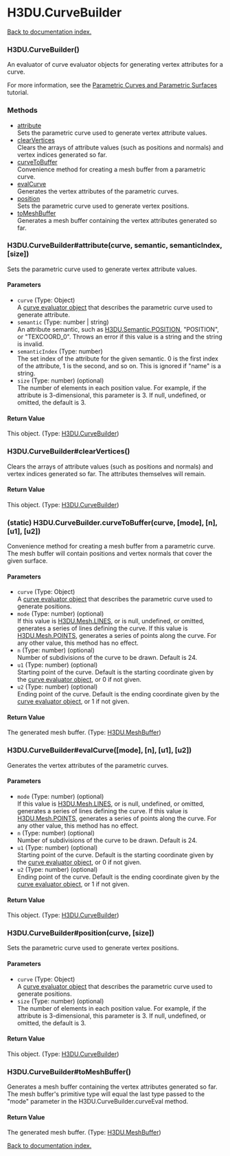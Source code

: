 # H3DU.CurveBuilder

[Back to documentation index.](index.md)

<a name='H3DU.CurveBuilder'></a>
### H3DU.CurveBuilder()

An evaluator of curve evaluator objects for generating
vertex attributes for a curve.

For more information, see the <a href="tutorial-surfaces.md">Parametric Curves and Parametric Surfaces</a> tutorial.

### Methods

* [attribute](#H3DU.CurveBuilder_attribute)<br>Sets the parametric curve used to generate vertex attribute values.
* [clearVertices](#H3DU.CurveBuilder_clearVertices)<br>Clears the arrays of attribute values (such as positions and normals)
and vertex indices generated so far.
* [curveToBuffer](#H3DU.CurveBuilder.curveToBuffer)<br>Convenience method for creating a mesh buffer from a parametric
curve.
* [evalCurve](#H3DU.CurveBuilder_evalCurve)<br>Generates the vertex attributes of the parametric curves.
* [position](#H3DU.CurveBuilder_position)<br>Sets the parametric curve used to generate vertex positions.
* [toMeshBuffer](#H3DU.CurveBuilder_toMeshBuffer)<br>Generates a mesh buffer containing the vertex attributes
generated so far.

<a name='H3DU.CurveBuilder_attribute'></a>
### H3DU.CurveBuilder#attribute(curve, semantic, semanticIndex, [size])

Sets the parametric curve used to generate vertex attribute values.

#### Parameters

* `curve` (Type: Object)<br>A <a href="H3DU.Curve.md">curve evaluator object</a> that describes the parametric curve used to generate attribute.
* `semantic` (Type: number | string)<br>An attribute semantic, such as <a href="H3DU.Semantic.md#H3DU.Semantic.POSITION">H3DU.Semantic.POSITION</a>, "POSITION", or "TEXCOORD_0". Throws an error if this value is a string and the string is invalid.
* `semanticIndex` (Type: number)<br>The set index of the attribute for the given semantic. 0 is the first index of the attribute, 1 is the second, and so on. This is ignored if "name" is a string.
* `size` (Type: number) (optional)<br>The number of elements in each position value. For example, if the attribute is 3-dimensional, this parameter is 3. If null, undefined, or omitted, the default is 3.

#### Return Value

This object. (Type: <a href="H3DU.CurveBuilder.md">H3DU.CurveBuilder</a>)

<a name='H3DU.CurveBuilder_clearVertices'></a>
### H3DU.CurveBuilder#clearVertices()

Clears the arrays of attribute values (such as positions and normals)
and vertex indices generated so far. The attributes themselves will remain.

#### Return Value

This object. (Type: <a href="H3DU.CurveBuilder.md">H3DU.CurveBuilder</a>)

<a name='H3DU.CurveBuilder.curveToBuffer'></a>
### (static) H3DU.CurveBuilder.curveToBuffer(curve, [mode], [n], [u1], [u2])

Convenience method for creating a mesh buffer from a parametric
curve. The mesh buffer will contain positions and vertex normals that
cover the given surface.

#### Parameters

* `curve` (Type: Object)<br>A <a href="H3DU.Curve.md">curve evaluator object</a> that describes the parametric curve used to generate positions.
* `mode` (Type: number) (optional)<br>If this value is <a href="H3DU.Mesh.md#H3DU.Mesh.LINES">H3DU.Mesh.LINES</a>, or is null, undefined, or omitted, generates a series of lines defining the curve. If this value is <a href="H3DU.Mesh.md#H3DU.Mesh.POINTS">H3DU.Mesh.POINTS</a>, generates a series of points along the curve. For any other value, this method has no effect.
* `n` (Type: number) (optional)<br>Number of subdivisions of the curve to be drawn. Default is 24.
* `u1` (Type: number) (optional)<br>Starting point of the curve. Default is the starting coordinate given by the <a href="H3DU.Curve.md">curve evaluator object</a>, or 0 if not given.
* `u2` (Type: number) (optional)<br>Ending point of the curve. Default is the ending coordinate given by the <a href="H3DU.Curve.md">curve evaluator object</a>, or 1 if not given.

#### Return Value

The generated mesh buffer. (Type: <a href="H3DU.MeshBuffer.md">H3DU.MeshBuffer</a>)

<a name='H3DU.CurveBuilder_evalCurve'></a>
### H3DU.CurveBuilder#evalCurve([mode], [n], [u1], [u2])

Generates the vertex attributes of the parametric curves.

#### Parameters

* `mode` (Type: number) (optional)<br>If this value is <a href="H3DU.Mesh.md#H3DU.Mesh.LINES">H3DU.Mesh.LINES</a>, or is null, undefined, or omitted, generates a series of lines defining the curve. If this value is <a href="H3DU.Mesh.md#H3DU.Mesh.POINTS">H3DU.Mesh.POINTS</a>, generates a series of points along the curve. For any other value, this method has no effect.
* `n` (Type: number) (optional)<br>Number of subdivisions of the curve to be drawn. Default is 24.
* `u1` (Type: number) (optional)<br>Starting point of the curve. Default is the starting coordinate given by the <a href="H3DU.Curve.md">curve evaluator object</a>, or 0 if not given.
* `u2` (Type: number) (optional)<br>Ending point of the curve. Default is the ending coordinate given by the <a href="H3DU.Curve.md">curve evaluator object</a>, or 1 if not given.

#### Return Value

This object. (Type: <a href="H3DU.CurveBuilder.md">H3DU.CurveBuilder</a>)

<a name='H3DU.CurveBuilder_position'></a>
### H3DU.CurveBuilder#position(curve, [size])

Sets the parametric curve used to generate vertex positions.

#### Parameters

* `curve` (Type: Object)<br>A <a href="H3DU.Curve.md">curve evaluator object</a> that describes the parametric curve used to generate positions.
* `size` (Type: number) (optional)<br>The number of elements in each position value. For example, if the attribute is 3-dimensional, this parameter is 3. If null, undefined, or omitted, the default is 3.

#### Return Value

This object. (Type: <a href="H3DU.CurveBuilder.md">H3DU.CurveBuilder</a>)

<a name='H3DU.CurveBuilder_toMeshBuffer'></a>
### H3DU.CurveBuilder#toMeshBuffer()

Generates a mesh buffer containing the vertex attributes
generated so far. The mesh buffer's primitive type will equal the
last type passed to the "mode" parameter in the H3DU.CurveBuilder.curveEval method.

#### Return Value

The generated mesh buffer. (Type: <a href="H3DU.MeshBuffer.md">H3DU.MeshBuffer</a>)

[Back to documentation index.](index.md)
